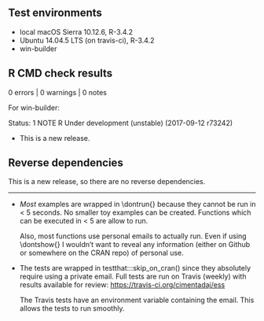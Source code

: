 ## Test environments
* local macOS Sierra 10.12.6, R-3.4.2
* Ubuntu 14.04.5 LTS (on travis-ci), R-3.4.2
* win-builder

## R CMD check results

0 errors | 0 warnings | 0 notes

For win-builder:

Status: 1 NOTE
R Under development (unstable) (2017-09-12 r73242)

* This is a new release.

## Reverse dependencies

This is a new release, so there are no reverse dependencies.

---

- *Most* examples are wrapped in \dontrun{} because they cannot be run
  in < 5 seconds. No smaller toy examples can be created. Functions
  which can be executed in < 5 are allow to run.

  Also, most functions use personal emails to actually run. Even if using
  \dontshow{} I wouldn’t want to reveal any information (either on Github or
  somewhere on the CRAN repo) of personal use.

- The tests are wrapped in testthat:::skip_on_cran()
  since they absolutely require using a private email. Full tests
  are run on Travis (weekly) with results available for review:
  https://travis-ci.org/cimentadaj/ess
  
  The Travis tests have an environment variable containing the email. This
  allows the tests to run smoothly.